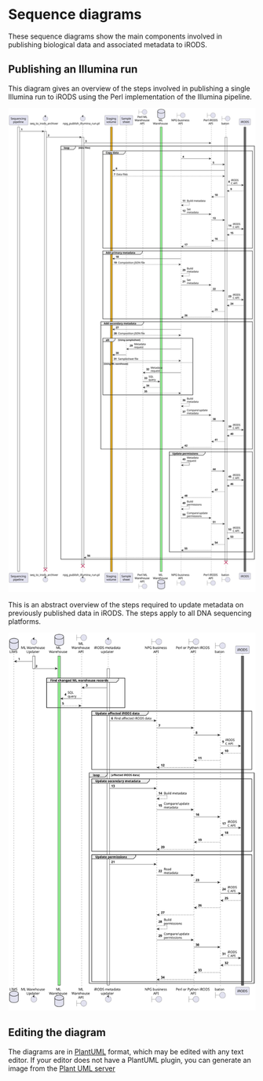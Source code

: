 # Sequence diagrams

These sequence diagrams show the main components involved in publishing
biological data and associated metadata to iRODS.

## Publishing an Illumina run

This diagram gives an overview of the steps involved in publishing a single
Illumina run to iRODS using the Perl implementation of the Illumina
pipeline.

![Publish Illumina Run](publish_illumina_run.svg)

This is an abstract overview of the steps required to update metadata on
previously published data in iRODS. The steps apply to all DNA sequencing
platforms.

![Update iRODS Metadata](update_irods_metadata.svg)

## Editing the diagram

The diagrams are in [PlantUML](https://plantuml.com/) format, which may be
edited with any text editor. If your editor does not have a PlantUML plugin,
you can generate an image from the [Plant UML server](http://www.plantuml.com/plantuml/uml/XLDDJ-Cm4BtxLuouS25RYMEqGjfT4EAmIqNXrekR3CKY_i0VIFttQpjDF0v5lSKlRzxCl9cvVFFUk7QrCWDNFiZXHwVbok57GDLXqmk-jrmoneFNAiWTMiOCjrvqmiG0kFYtlj-gjJ0u28KNm1r4P7gpJYjlzN2aRS9kg_wyOVS-4ICYXS_GWlk4PbYG4pHIU-xvZZk46FziUKJgeiJJu-rcrCZ1-PrU9saReVO35kBuPj62a3D8uPpGgegz-_t0sDxgO61g5b9LC6ZUCs81D3SbVGlhu3EFySwBJ-wnici6Iy7p5pHHYP9xFAb1uA8IKHVDFLHCL3sRceZzWCkj2XTR9Lblg0MpDC7APo8dOoWonkSXjV1Y-XJiod_d8q1h9iAiNX2ef4ReLLkYLfbALukgZ_ioVKok4dOBz-ZFrNZSkgyLabd_wdig8z7pFFfwSBHEEf5hE22tOBJp3L7fCf5UmtbVvjHNMqNGD8khKT05MPbNJkrhqrNkdqr3aslrAgpaFWtZb67BkfTkvSjhEcqEM_MDNwMqUal9wRRmLt_YuixACTJGyThd2ocyD8t_)
